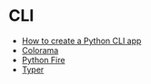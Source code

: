 # CLI

- [How to create a Python CLI app](https://towardsdatascience.com/a-simple-way-to-create-python-cli-app-1a4492c164b6)
- [Colorama](https://github.com/tartley/colorama)
- [Python Fire](https://github.com/google/python-fire#why-is-it-called-fire)
- [Typer](https://typer.tiangolo.com/)
